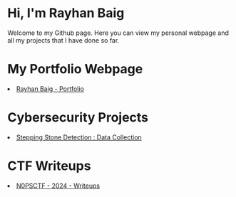 <!-- ## Hi there 👋 -->
<H1>Hi, I'm Rayhan Baig</H1>
<div><p>Welcome to my Github page. Here you can view my personal webpage and all my projects that I have done so far.</p></div>
<H1>My Portfolio Webpage</H1>
<div>
  <li><a href="https://www.rayhanbaig.com/">Rayhan Baig - Portfolio</a></li>
</div>
<H1>Cybersecurity Projects</H1>
<div>
  <li><a href="https://github.com/Rayhan2525/SteppingStoneDataColl">Stepping Stone Detection : Data Collection</a></li>
  <!-- <li><a>Tool project : SecretsDump.py</a></li> -->
</div>
<div>
  <h1>CTF Writeups</h1>
  <li><a href="https://github.com/Rayhan2525/N0PSCTF2024">N0PSCTF - 2024 - Writeups</a></li>
</div>
<!--
**Rayhan2525/Rayhan2525** is a ✨ _special_ ✨ repository because its `README.md` (this file) appears on your GitHub profile.

Here are some ideas to get you started:

- 🔭 I’m currently working on ...
- 🌱 I’m currently learning ...
- 👯 I’m looking to collaborate on ...
- 🤔 I’m looking for help with ...
- 💬 Ask me about ...
- 📫 How to reach me: ...
- 😄 Pronouns: ...
- ⚡ Fun fact: ...
-->
